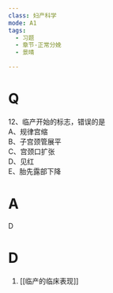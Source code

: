 ```yaml
---
class: 妇产科学
mode: A1
tags:
  - 习题
  - 章节-正常分娩
  - 景晴

---
```


# Q

12、临产开始的标志，错误的是  
A、规律宫缩  
B、子宫颈管展平  
C、宫颈口扩张  
D、见红  
E、胎先露部下降  
# A
D
# D
1. [[临产的临床表现]]